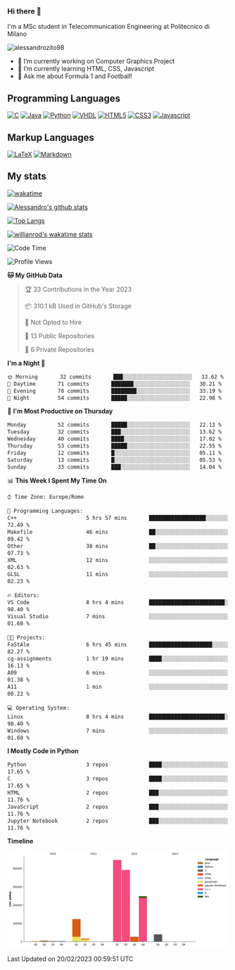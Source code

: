 ### Hi there 👋

I'm a MSc student in Telecommunication Engineering at Politecnico di Milano

<p align="left"> <img src="https://komarev.com/ghpvc/?username=alessandrozito98&label=Profile%20views&color=129e00&style=plastic" alt="alessandrozito98" /> </p>


<!--
**alessandrozito98/alessandrozito98** is a ✨ _special_ ✨ repository because its `README.md` (this file) appears on your GitHub profile.
-->

- 🔭 I’m currently working on Computer Graphics Project
- 🌱 I’m currently learning HTML, CSS, Javascript
- 💬 Ask me about Formula 1 and Football!




## Programming Languages

[![C](https://img.shields.io/badge/c%20-%2300599C.svg?&style=for-the-badge&logo=c&logoColor=white)](<https://en.wikipedia.org/wiki/C_(programming_language)>)
[![Java](https://img.shields.io/badge/java-%23ED8B00.svg?&style=for-the-badge&logo=java&logoColor=white)](https://www.java.com/)
[![Python](https://img.shields.io/badge/python%20-%2314354C.svg?&style=for-the-badge&logo=python&logoColor=white)](https://www.python.org/)
[![VHDL](https://img.shields.io/badge/-VHDL-lightgrey?style=for-the-badge&logo=xilinx&logoColor=red)](https://en.wikipedia.org/wiki/VHDL)
[![HTML5](https://img.shields.io/badge/html5%20-%23E34F26.svg?&style=for-the-badge&logo=html5&logoColor=white)](https://en.wikipedia.org/wiki/HTML5)
[![CSS3](https://img.shields.io/badge/css3%20-%231572B6.svg?&style=for-the-badge&logo=css3&logoColor=white)](https://en.wikipedia.org/wiki/CSS)
[![Javascript](https://img.shields.io/badge/javascript%20-%23323330.svg?&style=for-the-badge&logo=javascript&logoColor=%23F7DF1)](https://en.wikipedia.org/wiki/JavaScript)

## Markup Languages

[![LaTeX](https://img.shields.io/badge/latex%20-%23008080.svg?&style=for-the-badge&logo=latex&logoColor=white)](https://en.wikipedia.org/wiki/LaTeX)
[![Markdown](https://img.shields.io/badge/markdown-%23000000.svg?&style=for-the-badge&logo=markdown&logoColor=white)](https://en.wikipedia.org/wiki/Markdown)


## My stats

[![wakatime](https://wakatime.com/badge/user/6602f0ab-f5f4-418b-b2fb-1fa267f6c557.svg)](https://wakatime.com/@6602f0ab-f5f4-418b-b2fb-1fa267f6c557)


[![Alessandro's github stats](https://github-readme-stats.vercel.app/api?username=alessandrozito98&count_private=true&show_icons=true&theme=radical)](https://github.com/anuraghazra/github-readme-stats)


[![Top Langs](https://github-readme-stats.vercel.app/api/top-langs/?username=alessandrozito98&langs_count=10&layout=compact)](https://github.com/anuraghazra/github-readme-stats)


[![willianrod's wakatime stats](https://github-readme-stats.vercel.app/api/wakatime?username=alessandrozito98&layout=compact&v=2)](https://github.com/anuraghazra/github-readme-stats) 



<!--START_SECTION:waka-->
![Code Time](http://img.shields.io/badge/Code%20Time-59%20hrs%2043%20mins-blue)

![Profile Views](http://img.shields.io/badge/Profile%20Views-4-blue)

**🐱 My GitHub Data** 

> 🏆 33 Contributions in the Year 2023
 > 
> 📦 310.1 kB Used in GitHub's Storage 
 > 
> 🚫 Not Opted to Hire
 > 
> 📜 13 Public Repositories 
 > 
> 🔑 6 Private Repositories  
 > 
**I'm a Night 🦉** 

```text
🌞 Morning       32 commits       ███░░░░░░░░░░░░░░░░░░░░░░   13.62 % 
🌆 Daytime       71 commits       ███████░░░░░░░░░░░░░░░░░░   30.21 % 
🌃 Evening       78 commits       ████████░░░░░░░░░░░░░░░░░   33.19 % 
🌙 Night         54 commits       █████░░░░░░░░░░░░░░░░░░░░   22.98 % 

```
📅 **I'm Most Productive on Thursday** 

```text
Monday          52 commits       █████░░░░░░░░░░░░░░░░░░░░   22.13 % 
Tuesday         32 commits       ███░░░░░░░░░░░░░░░░░░░░░░   13.62 % 
Wednesday       40 commits       ████░░░░░░░░░░░░░░░░░░░░░   17.02 % 
Thursday        53 commits       █████░░░░░░░░░░░░░░░░░░░░   22.55 % 
Friday          12 commits       █░░░░░░░░░░░░░░░░░░░░░░░░   05.11 % 
Saturday        13 commits       █░░░░░░░░░░░░░░░░░░░░░░░░   05.53 % 
Sunday          33 commits       ███░░░░░░░░░░░░░░░░░░░░░░   14.04 % 

```


📊 **This Week I Spent My Time On** 

```text
⌚︎ Time Zone: Europe/Rome

💬 Programming Languages: 
C++                      5 hrs 57 mins       ██████████████████░░░░░░░   72.49 % 
Makefile                 46 mins             ██░░░░░░░░░░░░░░░░░░░░░░░   09.42 % 
Other                    38 mins             ██░░░░░░░░░░░░░░░░░░░░░░░   07.73 % 
XML                      12 mins             ░░░░░░░░░░░░░░░░░░░░░░░░░   02.63 % 
GLSL                     11 mins             ░░░░░░░░░░░░░░░░░░░░░░░░░   02.23 % 

🔥 Editors: 
VS Code                  8 hrs 4 mins        ████████████████████████░   98.40 % 
Visual Studio            7 mins              ░░░░░░░░░░░░░░░░░░░░░░░░░   01.60 % 

🐱‍💻 Projects: 
FaStAle                  6 hrs 45 mins       ████████████████████░░░░░   82.27 % 
cg-assignments           1 hr 19 mins        ████░░░░░░░░░░░░░░░░░░░░░   16.13 % 
A09                      6 mins              ░░░░░░░░░░░░░░░░░░░░░░░░░   01.38 % 
A11                      1 min               ░░░░░░░░░░░░░░░░░░░░░░░░░   00.22 % 

💻 Operating System: 
Linux                    8 hrs 4 mins        ████████████████████████░   98.40 % 
Windows                  7 mins              ░░░░░░░░░░░░░░░░░░░░░░░░░   01.60 % 

```

**I Mostly Code in Python** 

```text
Python                   3 repos             ████░░░░░░░░░░░░░░░░░░░░░   17.65 % 
C                        3 repos             ████░░░░░░░░░░░░░░░░░░░░░   17.65 % 
HTML                     2 repos             ███░░░░░░░░░░░░░░░░░░░░░░   11.76 % 
JavaScript               2 repos             ███░░░░░░░░░░░░░░░░░░░░░░   11.76 % 
Jupyter Notebook         2 repos             ███░░░░░░░░░░░░░░░░░░░░░░   11.76 % 

```


**Timeline**

![Chart not found](https://raw.githubusercontent.com/alessandrozito98/alessandrozito98/master/charts/bar_graph.png) 


 Last Updated on 20/02/2023 00:59:51 UTC
<!--END_SECTION:waka-->
